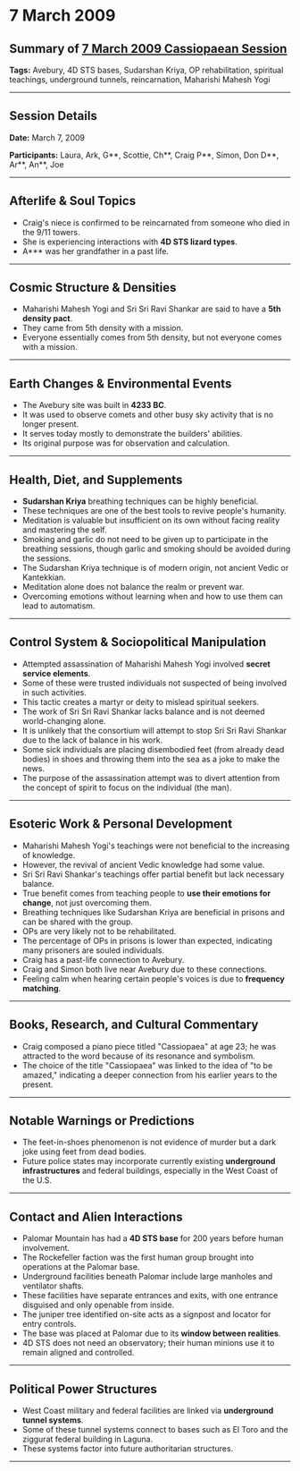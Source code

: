 # 7 March 2009

## Summary of [7 March 2009 Cassiopaean Session](https://cassiopaea.org/forum/threads/session-7-march-2009.12369/)

**Tags:** Avebury, 4D STS bases, Sudarshan Kriya, OP rehabilitation, spiritual teachings, underground tunnels, reincarnation, Maharishi Mahesh Yogi

---


## Session Details

**Date:** March 7, 2009

**Participants:** Laura, Ark, G**, Scottie, Ch**, Craig P**, Simon, Don D**, Ar**, An**, Joe

---


## Afterlife & Soul Topics

- Craig's niece is confirmed to be reincarnated from someone who died in the 9/11 towers.
- She is experiencing interactions with **4D STS lizard types**.
- A*** was her grandfather in a past life.

---


## Cosmic Structure & Densities

- Maharishi Mahesh Yogi and Sri Sri Ravi Shankar are said to have a **5th density pact**.
- They came from 5th density with a mission.
- Everyone essentially comes from 5th density, but not everyone comes with a mission.

---


## Earth Changes & Environmental Events

- The Avebury site was built in **4233 BC**.
- It was used to observe comets and other busy sky activity that is no longer present.
- It serves today mostly to demonstrate the builders' abilities.
- Its original purpose was for observation and calculation.

---


## Health, Diet, and Supplements

- **Sudarshan Kriya** breathing techniques can be highly beneficial.
- These techniques are one of the best tools to revive people's humanity.
- Meditation is valuable but insufficient on its own without facing reality and mastering the self.
- Smoking and garlic do not need to be given up to participate in the breathing sessions, though garlic and smoking should be avoided during the sessions.
- The Sudarshan Kriya technique is of modern origin, not ancient Vedic or Kantekkian.
- Meditation alone does not balance the realm or prevent war.
- Overcoming emotions without learning when and how to use them can lead to automatism.

---


## Control System & Sociopolitical Manipulation

- Attempted assassination of Maharishi Mahesh Yogi involved **secret service elements**.
- Some of these were trusted individuals not suspected of being involved in such activities.
- This tactic creates a martyr or deity to mislead spiritual seekers.
- The work of Sri Sri Ravi Shankar lacks balance and is not deemed world-changing alone.
- It is unlikely that the consortium will attempt to stop Sri Sri Ravi Shankar due to the lack of balance in his work.
- Some sick individuals are placing disembodied feet (from already dead bodies) in shoes and throwing them into the sea as a joke to make the news.
- The purpose of the assassination attempt was to divert attention from the concept of spirit to focus on the individual (the man).

---


## Esoteric Work & Personal Development

- Maharishi Mahesh Yogi's teachings were not beneficial to the increasing of knowledge.
- However, the revival of ancient Vedic knowledge had some value.
- Sri Sri Ravi Shankar's teachings offer partial benefit but lack necessary balance.
- True benefit comes from teaching people to **use their emotions for change**, not just overcoming them.
- Breathing techniques like Sudarshan Kriya are beneficial in prisons and can be shared with the group.
- OPs are very likely not to be rehabilitated.
- The percentage of OPs in prisons is lower than expected, indicating many prisoners are souled individuals.
- Craig has a past-life connection to Avebury.
- Craig and Simon both live near Avebury due to these connections.
- Feeling calm when hearing certain people's voices is due to **frequency matching**.

---


## Books, Research, and Cultural Commentary

- Craig composed a piano piece titled "Cassiopaea" at age 23; he was attracted to the word because of its resonance and symbolism.
- The choice of the title "Cassiopaea" was linked to the idea of "to be amazed," indicating a deeper connection from his earlier years to the present.

---


## Notable Warnings or Predictions

- The feet-in-shoes phenomenon is not evidence of murder but a dark joke using feet from dead bodies.
- Future police states may incorporate currently existing **underground infrastructures** and federal buildings, especially in the West Coast of the U.S.

---


## Contact and Alien Interactions

- Palomar Mountain has had a **4D STS base** for 200 years before human involvement.
- The Rockefeller faction was the first human group brought into operations at the Palomar base.
- Underground facilities beneath Palomar include large manholes and ventilator shafts.
- These facilities have separate entrances and exits, with one entrance disguised and only openable from inside.
- The juniper tree identified on-site acts as a signpost and locator for entry controls.
- The base was placed at Palomar due to its **window between realities**.
- 4D STS does not need an observatory; their human minions use it to remain aligned and controlled.

---


## Political Power Structures

- West Coast military and federal facilities are linked via **underground tunnel systems**.
- Some of these tunnel systems connect to bases such as El Toro and the ziggurat federal building in Laguna.
- These systems factor into future authoritarian structures.

---



